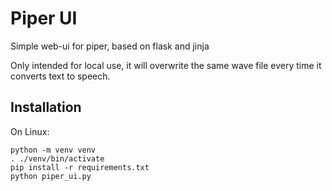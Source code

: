 # Piper UI

Simple web-ui for piper, based on flask and jinja

Only intended for local use, it will overwrite the same wave file every time it converts text to speech.

## Installation

On Linux:
```
python -m venv venv
. ./venv/bin/activate
pip install -r requirements.txt
python piper_ui.py
```
